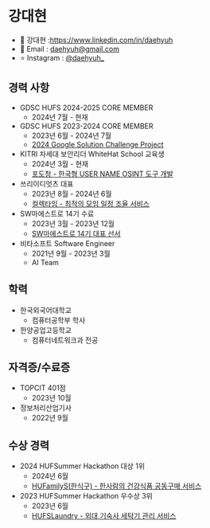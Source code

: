 # 강대현
- 💬 강대현 :https://www.linkedin.com/in/daehyuh
- 💌 Email : daehyuh@gmail.com
- ⭐️ Instagram : [@daehyuh_](https://www.instagram.com/daehyuh)

## 경력 사항
- GDSC HUFS 2024-2025 CORE MEMBER 
    - 2024년 7월 - 현재
- GDSC HUFS 2023-2024 CORE MEMBER
    - 2023년 6월 - 2024년 7월
    - [2024 Google Solution Challenge Project](https://github.com/GDSC-Readbook)
- KITRI 차세대 보안리더 WhiteHat School 교육생
    - 2024년 3월 - 현재
    - [포도청 - 한국형 USER NAME OSINT 도구 개발](https://github.com/Grape-Office)
- 쓰리이디엇츠 대표
    - 2023년 8월 - 2024년 6월
    - [컬렉타임 - 최적의 모임 일정 조율 서비스](https://github.com/swm-collectime)
- SW마에스트로 14기 수료
    - 2023년 3월 - 2023년 12월
    - [SW마에스트로 14기 대표 선서](https://dt.co.kr/contents.html?article_no=2023060202109931081001)
- 비타소프트 Software Engineer
    - 2021년 9월 - 2023년 3월
    - AI Team
## 학력
- 한국외국어대학교
    - 컴퓨터공학부 학사
- 한양공업고등학교
    - 컴퓨터네트워크과 전공

## 자격증/수료증
- TOPCIT 401점
    - 2023년 10월
- 정보처리산업기사
    - 2022년 9월

## 수상 경력
- 2024 HUFSummer Hackathon 대상 1위
    - 2024년 6월
    - [HUFamilyS(한식구) - 한사람의 건강식품 공동구매 서비스](https://github.com/HUFamilyS)
- 2023 HUFSummer Hackathon 우수상 3위
    - 2023년 6월
    - [HUFSLaundry - 외대 기숙사 세탁기 관리 서비스](https://github.com/HUFSLaundry)

